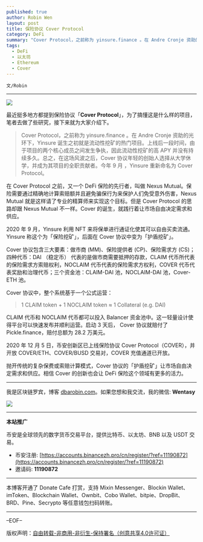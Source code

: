```yaml
---
published: true
author: Robin Wen
layout: post
title: 保险协议 Cover Protocol
category: DeFi
summary: "Cover Protocol，之前称为 yinsure.finance 。在 Andre Cronje 资助的光环下，Yinsure 诞生之初就是流动性挖矿的热门项目。上线后一段时间，由于项目的两个核心成员之间发生争执，因此流动性挖矿的高 APY 并没有持续多久。总之，在这场风波之后，Cover 协议年轻的创始人选择从大学休学，并成为其项目的全职贡献者。今年 9 月 ，Yinsure 重新命名为 Cover Protocol。抛开传统的复杂保费或索赔计算模式，Cover 协议的「护盾挖矿」让市场自由决定需求和供应。相信 Cover 的创新也会让 DeFi 保险这个领域有更多的活力。"
tags:
  - DeFi
  - 以太坊
  - Ethereum
  - Cover
---
```


`文/Robin`

***

![](https://cdn.dbarobin.com/75kl6nd.png)

最近挺多地方都提到保险协议「**Cover Protocol**」，为了搞懂这是什么样的项目，笔者去做了些研究，接下来就为大家介绍下。

> Cover Protocol，之前称为 yinsure.finance 。在 Andre Cronje 资助的光环下，Yinsure 诞生之初就是流动性挖矿的热门项目。上线后一段时间，由于项目的两个核心成员之间发生争执，因此流动性挖矿的高 APY 并没有持续多久。总之，在这场风波之后，Cover 协议年轻的创始人选择从大学休学，并成为其项目的全职贡献者。今年 9 月 ，Yinsure 重新命名为 Cover Protocol。

在 Cover Protocol 之前，又一个 DeFi 保险的先行者，叫做 Nexus Mutual。保险需要通过精确地计算索赔额并且避免骗保行为来保护人们免受意外伤害，Nexus Mutual 就是这样请了专业的精算师来实现这个目标。但是 Cover Protocol 的思路却跟 Nexus Mutual 不一样。Cover 的诞生，就践行着让市场自由决定需求和供应。

2020 年 9 月，Yinsure 利用 NFT 来将保单进行通证化使其可以自由买卖流通。Yinsure 称这个为「保险挖矿」，后面在 Cover 协议中变为「护盾挖矿」。

Cover 协议包含三大要素：做市商 (MM)、保险提供者 (CP)、保险需求方 (CS)；四种代币：DAI （稳定币） 代表的是做市商需要抵押的存款，CLAIM 代币所代表的保险需求方索赔权利，NOCLAIM 代币代表的保险需求方权利，COVER 代币代表奖励和治理代币；三个资金池：CLAIM-DAI 池，NOCLAIM-DAI 池，Cover-ETH 池。

Cover 协议中，整个系统基于一个公式运营：

> 1 CLAIM token + 1 NOCLAIM token ≈ 1 Collateral (e.g. DAI)

CLAIM 代币和 NOCLAIM 代币都可以投入 Balancer 资金池中。这一轻量设计使得平台可以快速发布并顺利运营。启动 3 天后， Cover 协议就赔付了 Pickle.finance，赔付总额为 28.2 万美元。

2020 年 12 月 5 日，币安创新区已上线保险协议 Cover Protocol（COVER），并开放 COVER/ETH、COVER/BUSD 交易对，COVER 充值通道已开放。

抛开传统的复杂保费或索赔计算模式，Cover 协议的「护盾挖矿」让市场自由决定需求和供应。相信 Cover 的创新也会让 DeFi 保险这个领域有更多的活力。

***

我是区块链罗宾，博客 [dbarobin.com](https://dbarobin.com/)。如果您想和我交流，我的微信: **Wentasy**

![](https://cdn.dbarobin.com/v4yywe2.png)

***

**本站推广**

币安是全球领先的数字货币交易平台，提供比特币、以太坊、BNB 以及 USDT 交易。

* 币安注册: [https://accounts.binancezh.pro/cn/register/?ref=11190872](https://accounts.binancezh.pro/cn/register/?ref=11190872)
* 邀请码: **11190872**

***

本博客开通了 Donate Cafe 打赏，支持 Mixin Messenger、Blockin Wallet、imToken、Blockchain Wallet、Ownbit、Cobo Wallet、bitpie、DropBit、BRD、Pine、Secrypto 等任意钱包扫码转账。

<center>
    <div class="--donate-button"
         data-button-id="f8b9df0d-af9a-460d-8258-d3f435445075"
    ></div>
</center>

***

–EOF–

版权声明：[自由转载-非商用-非衍生-保持署名（创意共享4.0许可证）](http://creativecommons.org/licenses/by-nc-nd/4.0/deed.zh)